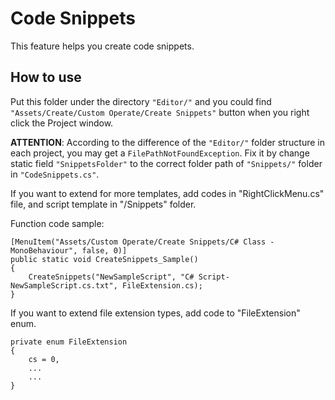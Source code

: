 # Code Snippets
This feature helps you create code snippets.

## How to use
Put this folder under the directory `"Editor/"` and you could find `"Assets/Create/Custom Operate/Create Snippets"` button when you right click the Project window.

**ATTENTION**: According to the difference of the `"Editor/"` folder structure in each project, you may get a `FilePathNotFoundException`. Fix it by change static field `"SnippetsFolder"` to the correct folder path of `"Snippets/"` folder in `"CodeSnippets.cs"`.

If you want to extend for more templates, add codes in "RightClickMenu.cs" file, and script template in "/Snippets" folder.

Function code sample:
```
[MenuItem("Assets/Custom Operate/Create Snippets/C# Class - MonoBehaviour", false, 0)]
public static void CreateSnippets_Sample()
{
    CreateSnippets("NewSampleScript", "C# Script-NewSampleScript.cs.txt", FileExtension.cs);
}
```

If you want to extend file extension types, add code to "FileExtension" enum.

```
private enum FileExtension
{
    cs = 0,
    ...
    ...
}
```